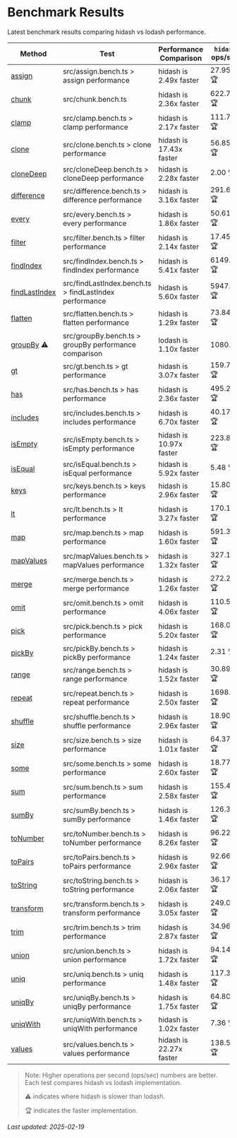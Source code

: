 # Benchmark Results

Latest benchmark results comparing hidash vs lodash performance.

| Method | Test | Performance Comparison | `hidash` ops/sec | `lodash@4.17.21` ops/sec |
|--------|------|----------------------|----------------|----------------|
| [assign](https://github.com/NaverPayDev/hidash/blob/2f044304bfaa157922e816264e87c6a4a41de801/src/assign.ts) | src/assign.bench.ts > assign performance | hidash is 2.49x faster | 27.95 🏆 | 11.25 |
| [chunk](https://github.com/NaverPayDev/hidash/blob/2f044304bfaa157922e816264e87c6a4a41de801/src/chunk.ts) | src/chunk.bench.ts | hidash is 2.36x faster | 622.73 🏆 | 263.90 |
| [clamp](https://github.com/NaverPayDev/hidash/blob/2f044304bfaa157922e816264e87c6a4a41de801/src/clamp.ts) | src/clamp.bench.ts > clamp performance | hidash is 2.17x faster | 111.72 🏆 | 51.47 |
| [clone](https://github.com/NaverPayDev/hidash/blob/2f044304bfaa157922e816264e87c6a4a41de801/src/clone.ts) | src/clone.bench.ts > clone performance | hidash is 17.43x faster | 56.85 🏆 | 3.26 |
| [cloneDeep](https://github.com/NaverPayDev/hidash/blob/2f044304bfaa157922e816264e87c6a4a41de801/src/cloneDeep.ts) | src/cloneDeep.bench.ts > cloneDeep performance | hidash is 2.28x faster | 2.00 🏆 | 0.88 |
| [difference](https://github.com/NaverPayDev/hidash/blob/2f044304bfaa157922e816264e87c6a4a41de801/src/difference.ts) | src/difference.bench.ts > difference performance | hidash is 3.16x faster | 291.65 🏆 | 92.38 |
| [every](https://github.com/NaverPayDev/hidash/blob/2f044304bfaa157922e816264e87c6a4a41de801/src/every.ts) | src/every.bench.ts > every performance | hidash is 1.86x faster | 50.61 🏆 | 27.25 |
| [filter](https://github.com/NaverPayDev/hidash/blob/2f044304bfaa157922e816264e87c6a4a41de801/src/filter.ts) | src/filter.bench.ts > filter performance | hidash is 2.14x faster | 17.45 🏆 | 8.17 |
| [findIndex](https://github.com/NaverPayDev/hidash/blob/2f044304bfaa157922e816264e87c6a4a41de801/src/findIndex.ts) | src/findIndex.bench.ts > findIndex performance | hidash is 5.41x faster | 6149.46 🏆 | 1135.99 |
| [findLastIndex](https://github.com/NaverPayDev/hidash/blob/2f044304bfaa157922e816264e87c6a4a41de801/src/findLastIndex.ts) | src/findLastIndex.bench.ts > findLastIndex performance | hidash is 5.60x faster | 5947.87 🏆 | 1061.91 |
| [flatten](https://github.com/NaverPayDev/hidash/blob/2f044304bfaa157922e816264e87c6a4a41de801/src/flatten.ts) | src/flatten.bench.ts > flatten performance | hidash is 1.29x faster | 73.84 🏆 | 57.03 |
| [groupBy](https://github.com/NaverPayDev/hidash/blob/2f044304bfaa157922e816264e87c6a4a41de801/src/groupBy.ts) ⚠️ | src/groupBy.bench.ts > groupBy performance comparison | lodash is 1.10x faster | 1080.59 | 1185.20 🏆 |
| [gt](https://github.com/NaverPayDev/hidash/blob/2f044304bfaa157922e816264e87c6a4a41de801/src/gt.ts) | src/gt.bench.ts > gt performance | hidash is 3.07x faster | 159.75 🏆 | 51.97 |
| [has](https://github.com/NaverPayDev/hidash/blob/2f044304bfaa157922e816264e87c6a4a41de801/src/has.ts) | src/has.bench.ts > has performance | hidash is 2.36x faster | 495.29 🏆 | 209.44 |
| [includes](https://github.com/NaverPayDev/hidash/blob/2f044304bfaa157922e816264e87c6a4a41de801/src/includes.ts) | src/includes.bench.ts > includes performance | hidash is 6.70x faster | 40.17 🏆 | 5.99 |
| [isEmpty](https://github.com/NaverPayDev/hidash/blob/2f044304bfaa157922e816264e87c6a4a41de801/src/isEmpty.ts) | src/isEmpty.bench.ts > isEmpty performance | hidash is 10.97x faster | 223.86 🏆 | 20.40 |
| [isEqual](https://github.com/NaverPayDev/hidash/blob/2f044304bfaa157922e816264e87c6a4a41de801/src/isEqual.ts) | src/isEqual.bench.ts > isEqual performance | hidash is 5.92x faster | 5.48 🏆 | 0.92 |
| [keys](https://github.com/NaverPayDev/hidash/blob/2f044304bfaa157922e816264e87c6a4a41de801/src/keys.ts) | src/keys.bench.ts > keys performance | hidash is 2.96x faster | 15.80 🏆 | 5.34 |
| [lt](https://github.com/NaverPayDev/hidash/blob/2f044304bfaa157922e816264e87c6a4a41de801/src/lt.ts) | src/lt.bench.ts > lt performance | hidash is 3.27x faster | 170.13 🏆 | 52.07 |
| [map](https://github.com/NaverPayDev/hidash/blob/2f044304bfaa157922e816264e87c6a4a41de801/src/map.ts) | src/map.bench.ts > map performance | hidash is 1.60x faster | 591.30 🏆 | 368.93 |
| [mapValues](https://github.com/NaverPayDev/hidash/blob/2f044304bfaa157922e816264e87c6a4a41de801/src/mapValues.ts) | src/mapValues.bench.ts > mapValues performance | hidash is 1.32x faster | 327.16 🏆 | 248.39 |
| [merge](https://github.com/NaverPayDev/hidash/blob/2f044304bfaa157922e816264e87c6a4a41de801/src/merge.ts) | src/merge.bench.ts > merge performance | hidash is 1.26x faster | 272.29 🏆 | 215.46 |
| [omit](https://github.com/NaverPayDev/hidash/blob/2f044304bfaa157922e816264e87c6a4a41de801/src/omit.ts) | src/omit.bench.ts > omit performance | hidash is 4.06x faster | 110.59 🏆 | 27.27 |
| [pick](https://github.com/NaverPayDev/hidash/blob/2f044304bfaa157922e816264e87c6a4a41de801/src/pick.ts) | src/pick.bench.ts > pick performance | hidash is 5.20x faster | 168.00 🏆 | 32.28 |
| [pickBy](https://github.com/NaverPayDev/hidash/blob/2f044304bfaa157922e816264e87c6a4a41de801/src/pickBy.ts) | src/pickBy.bench.ts > pickBy performance | hidash is 1.24x faster | 2.31 🏆 | 1.87 |
| [range](https://github.com/NaverPayDev/hidash/blob/2f044304bfaa157922e816264e87c6a4a41de801/src/range.ts) | src/range.bench.ts > range performance | hidash is 1.52x faster | 30.89 🏆 | 20.30 |
| [repeat](https://github.com/NaverPayDev/hidash/blob/2f044304bfaa157922e816264e87c6a4a41de801/src/repeat.ts) | src/repeat.bench.ts > repeat performance | hidash is 2.50x faster | 1698.58 🏆 | 680.09 |
| [shuffle](https://github.com/NaverPayDev/hidash/blob/2f044304bfaa157922e816264e87c6a4a41de801/src/shuffle.ts) | src/shuffle.bench.ts > shuffle performance | hidash is 2.96x faster | 18.90 🏆 | 6.39 |
| [size](https://github.com/NaverPayDev/hidash/blob/2f044304bfaa157922e816264e87c6a4a41de801/src/size.ts) | src/size.bench.ts > size performance | hidash is 1.01x faster | 64.37 🏆 | 64.00 |
| [some](https://github.com/NaverPayDev/hidash/blob/2f044304bfaa157922e816264e87c6a4a41de801/src/some.ts) | src/some.bench.ts > some performance | hidash is 2.60x faster | 18.77 🏆 | 7.23 |
| [sum](https://github.com/NaverPayDev/hidash/blob/2f044304bfaa157922e816264e87c6a4a41de801/src/sum.ts) | src/sum.bench.ts > sum performance | hidash is 2.58x faster | 155.46 🏆 | 60.27 |
| [sumBy](https://github.com/NaverPayDev/hidash/blob/2f044304bfaa157922e816264e87c6a4a41de801/src/sumBy.ts) | src/sumBy.bench.ts > sumBy performance | hidash is 1.46x faster | 126.31 🏆 | 86.24 |
| [toNumber](https://github.com/NaverPayDev/hidash/blob/2f044304bfaa157922e816264e87c6a4a41de801/src/toNumber.ts) | src/toNumber.bench.ts > toNumber performance | hidash is 8.26x faster | 96.22 🏆 | 11.65 |
| [toPairs](https://github.com/NaverPayDev/hidash/blob/2f044304bfaa157922e816264e87c6a4a41de801/src/toPairs.ts) | src/toPairs.bench.ts > toPairs performance | hidash is 2.96x faster | 92.66 🏆 | 31.29 |
| [toString](https://github.com/NaverPayDev/hidash/blob/2f044304bfaa157922e816264e87c6a4a41de801/src/toString.ts) | src/toString.bench.ts > toString performance | hidash is 2.06x faster | 36.17 🏆 | 17.53 |
| [transform](https://github.com/NaverPayDev/hidash/blob/2f044304bfaa157922e816264e87c6a4a41de801/src/transform.ts) | src/transform.bench.ts > transform performance | hidash is 3.05x faster | 249.00 🏆 | 81.71 |
| [trim](https://github.com/NaverPayDev/hidash/blob/2f044304bfaa157922e816264e87c6a4a41de801/src/trim.ts) | src/trim.bench.ts > trim performance | hidash is 2.87x faster | 34.96 🏆 | 12.19 |
| [union](https://github.com/NaverPayDev/hidash/blob/2f044304bfaa157922e816264e87c6a4a41de801/src/union.ts) | src/union.bench.ts > union performance | hidash is 1.72x faster | 94.14 🏆 | 54.84 |
| [uniq](https://github.com/NaverPayDev/hidash/blob/2f044304bfaa157922e816264e87c6a4a41de801/src/uniq.ts) | src/uniq.bench.ts > uniq performance | hidash is 1.48x faster | 117.30 🏆 | 79.46 |
| [uniqBy](https://github.com/NaverPayDev/hidash/blob/2f044304bfaa157922e816264e87c6a4a41de801/src/uniqBy.ts) | src/uniqBy.bench.ts > uniqBy performance | hidash is 1.75x faster | 64.80 🏆 | 37.06 |
| [uniqWith](https://github.com/NaverPayDev/hidash/blob/2f044304bfaa157922e816264e87c6a4a41de801/src/uniqWith.ts) | src/uniqWith.bench.ts > uniqWith performance | hidash is 1.02x faster | 7.36 🏆 | 7.22 |
| [values](https://github.com/NaverPayDev/hidash/blob/2f044304bfaa157922e816264e87c6a4a41de801/src/values.ts) | src/values.bench.ts > values performance | hidash is 22.27x faster | 138.59 🏆 | 6.22 |

> Note: Higher operations per second (ops/sec) numbers are better. Each test compares hidash vs lodash implementation.
>
> ⚠️ indicates where hidash is slower than lodash.
>
> 🏆 indicates the faster implementation.

_Last updated: 2025-02-19_
